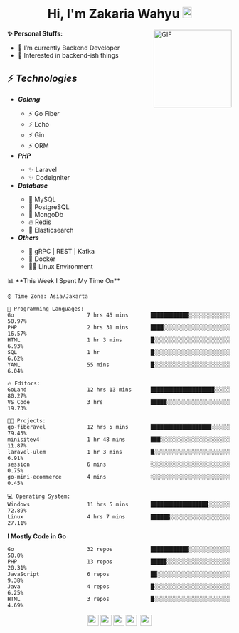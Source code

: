 <h1 align="center">Hi, I'm Zakaria Wahyu <img src="https://github.com/TheDudeThatCode/TheDudeThatCode/blob/master/Assets/Hi.gif" width="20px" height="25px"></h1>

<img align="right" alt="GIF" height="175px" src="https://www.nayakapratama.co.id/wp-content/uploads/2019/07/Website-Maintenance.gif" />

**✨ Personal Stuffs:**
- 🔭 I’m currently Backend Developer
- 🌱 Interested in backend-ish things

<h2>⚡ <i>Technologies</i></h2>
<ul>
<li><strong><i>Golang</i></strong></li>
  <ul>
    <li>⚡ Go Fiber</li>
    <li>⚡ Echo</li>
    <li>⚡ Gin</li>
    <li>⚡ ORM</li>
  </ul>
<li><strong><i>PHP</i></strong></li>
  <ul>
    <li>✨ Laravel</li>
    <li>✨ Codeigniter</li>
  </ul>
<li><strong><i>Database</i></strong></li>
  <ul>
    <li>🐬 MySQL</li>
    <li>🐘 PostgreSQL</li>
    <li>🍃 MongoDb</li>
    <li>🔥 Redis</li>
    <li>🔎 Elasticsearch</li>
  </ul>
  <li><strong><i>Others</i></strong></li>
  <ul>
    <li>💫 gRPC | REST | Kafka</li>
    <li>🐳 Docker</li>
    <li>👨‍💻 Linux Environment</li>
  </ul>
</ul>
<!--START_SECTION:waka-->
📊 **This Week I Spent My Time On** 

```text
⌚︎ Time Zone: Asia/Jakarta

💬 Programming Languages: 
Go                       7 hrs 45 mins       ████████████░░░░░░░░░░░░░   50.97% 
PHP                      2 hrs 31 mins       ████░░░░░░░░░░░░░░░░░░░░░   16.57% 
HTML                     1 hr 3 mins         █░░░░░░░░░░░░░░░░░░░░░░░░   6.93% 
SQL                      1 hr                █░░░░░░░░░░░░░░░░░░░░░░░░   6.62% 
YAML                     55 mins             █░░░░░░░░░░░░░░░░░░░░░░░░   6.04%

🔥 Editors: 
GoLand                   12 hrs 13 mins      ████████████████████░░░░░   80.27% 
VS Code                  3 hrs               █████░░░░░░░░░░░░░░░░░░░░   19.73%

🐱‍💻 Projects: 
go-fiberavel             12 hrs 5 mins       ███████████████████░░░░░░   79.45% 
minisitev4               1 hr 48 mins        ███░░░░░░░░░░░░░░░░░░░░░░   11.87% 
laravel-ulem             1 hr 3 mins         █░░░░░░░░░░░░░░░░░░░░░░░░   6.91% 
session                  6 mins              ░░░░░░░░░░░░░░░░░░░░░░░░░   0.75% 
go-mini-ecommerce        4 mins              ░░░░░░░░░░░░░░░░░░░░░░░░░   0.45%

💻 Operating System: 
Windows                  11 hrs 5 mins       ██████████████████░░░░░░░   72.89% 
Linux                    4 hrs 7 mins        ██████░░░░░░░░░░░░░░░░░░░   27.11%

```

**I Mostly Code in Go** 

```text
Go                       32 repos            ████████████░░░░░░░░░░░░░   50.0% 
PHP                      13 repos            █████░░░░░░░░░░░░░░░░░░░░   20.31% 
JavaScript               6 repos             ██░░░░░░░░░░░░░░░░░░░░░░░   9.38% 
Java                     4 repos             █░░░░░░░░░░░░░░░░░░░░░░░░   6.25% 
HTML                     3 repos             █░░░░░░░░░░░░░░░░░░░░░░░░   4.69%

```



<!--END_SECTION:waka-->

<p align="center">
<a href="https://www.linkedin.com/in/zakariawahyu" target="_blank"><img src="https://img.shields.io/badge/linkedin-%230077B5.svg?&style=for-the-badge&logo=linkedin&logoColor=white" height=25></a>
<a href="https://medium.com/@zakariawahyu" target="_blank"><img src="https://img.shields.io/badge/Medium-12100E?style=for-the-badge&logo=medium&logoColor=white" height=25></a>
<a href="https://medium.com/@zakariawahyu" target="_blank"><img src="https://img.shields.io/badge/Portfolio-2300843e?style=for-the-badge&logo=About.me&logoColor=white" height=25></a>
<a href="https://www.twitter.com/_zakariawahyu" target="_blank"><img src="https://img.shields.io/badge/twitter-%231DA1F2.svg?&style=for-the-badge&logo=twitter&logoColor=white" height=25></a> 
<a href="https://www.instagram.com/_zakariawahyu" target="_blank"><img src="https://img.shields.io/badge/instagram-%23E4405F.svg?&style=for-the-badge&logo=instagram&logoColor=white" height=25></a>
